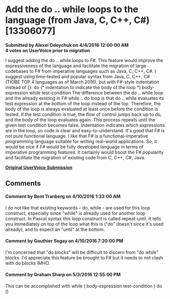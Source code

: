 # Add the do .. while loops to the language (from Java, C, C++, C#) [13306077] #

**Submitted by Alexei Odeychuk on 4/4/2016 12:00:00 AM**  
**4 votes on UserVoice prior to migration**  

I suggest adding the do .. while loops to F#. This feature would improve the expressiveness of the language and facilitate the migration of large codebases to F# from imperative languages such as Java, C, C++, C#.
I suggest using time-tested and popular syntax from Java, C, C++, C# (TIOBE TOP 4 languages as of March 2016), but with F#-style indentation instead of {}:
do
(* indentation to indicate the body of the loop *) body-expression
while test-condition
The difference between the do .. while loop and the already existing in F# while .. do loop is that do .. while evaluates its test expression at the bottom of the loop instead of the top. Therefore, the body of the loop is always evaluated at least once before the condition is tested. If the test condition is true, the flow of control jumps back up to do, and the body of the loop evaluates again. This process repeats until the given test condition becomes false. Indentation indicates which expressions are in the loop, so code is clear and easy-to-understand.
It's good that F# is not pure functional language. I like that F# is a functional-imperative programming language suitable for writing real-world applications. So, it would be nice if F# would be fully developed language in terms of imperative programming features. It certainly would boost the F# popularity and facilitate the migration of existing code from C, C++, C#, Java.



**[Original UserVoice Submission](https://fslang.uservoice.com/forums/245727-f-language/suggestions/13306077)**


## Comments ##


#### Comment by Bent Tranberg on 4/10/2016 1:33:00 AM ####
I do not like that existing keywords - do, while - are used for this loop construct, especially since "while" is already used for another loop construct. In Pascal syntax this loop construct is called repeat-until. It tells you immediately on top of the loop what this is ("do" doesn't since it's used already), and to expect an "until" at the bottom.


#### Comment by Gauthier Segay on 4/10/2016 7:20:00 PM ####
I'm concerned that "do blocks" will be difficult to discern from "do while" blocks.
I'd appreciate this feature be brought to F# but it needs to not clash with do blocks IMHO.


#### Comment by Graham Sharp on 5/3/2016 12:55:00 PM ####
This can be accomplished with
while (
body-expression
test-condition
) do ()

